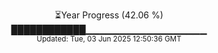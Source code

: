 <p align="center">
⏳Year Progress (42.06 %) <br>
████████████▁▁▁▁▁▁▁▁▁▁▁▁▁▁▁▁▁▁ <br>
<sub>Updated: Tue, 03 Jun 2025 12:50:36 GMT</sub>
</p>

